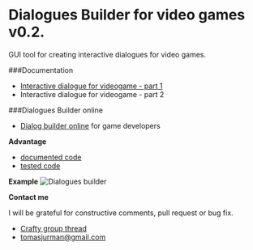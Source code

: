# Dialogues Builder for video games v0.2.

GUI tool for creating interactive dialogues for video games.

###Documentation
- [Interactive dialogue for videogame - part 1](http://tomasjurman.blogspot.cz/2013/02/interactive-dialogue-for-html5-game.html)
- Interactive dialogue for videogame - part 2

###Dialogues Builder online
- [Dialog builder online](http://kibo.github.com/dialoguesBuilder/) for game developers

**Advantage**
- [documented code](https://github.com/Kibo/dialoguesBuilder/blob/master/WebContent/js/chatBuilderDAO.js)
- [tested code](https://github.com/Kibo/dialoguesBuilder/blob/master/WebContent/tests/chatBuilderDAO/ChatBuilderDAOTests.html)

**Example**
![Dialogues builder](https://raw.github.com/Kibo/dialoguesBuilder/master/WebContent/img/dialogue.png)

**Contact me**

I will be grateful for constructive comments, pull request or bug fix.

- [Crafty group thread](https://groups.google.com/d/topic/craftyjs/_gw_gTHC2HU/discussion)
- tomasjurman@gmail.com



